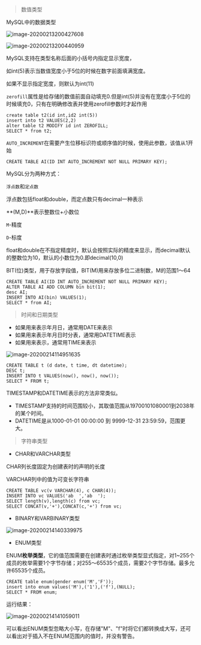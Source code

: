 > 数值类型

MySQL中的数据类型

![image-20200213200427608](https://tva1.sinaimg.cn/large/0082zybpgy1gbv1182ng1j311u0fuak8.jpg)

![image-20200213200440959](https://tva1.sinaimg.cn/large/0082zybpgy1gbv11eofwtj312e0bq13m.jpg)

MySQL支持在类型名称后面的小括号内指定显示宽度，

如int(5)表示当数值宽度小于5位的时候在数字前面填满宽度。

如果不显示指定宽度，则默认为int(11)



`zerofill`属性是给存储的数值前面自动填充0.但是int(5)并没有在宽度小于5位的时候填充0，只有在明确修改表并使用zerofill参数时才起作用

```mysql
create table t2(id int,id2 int(5))
insert into t2 VALUES(2,2)
alter table t2 MODIFY id int ZEROFILL;
SELECT * from t2;
```

`AUTO_INCREMENT`在需要产生位移标识符或顺序值的时候，使用此参数，该值从1开始

```mysql
CREATE TABLE AI(ID INT AUTO_INCREMENT NOT NULL PRIMARY KEY);
```



MySQL分为两种方式：

`浮点数`和`定点数`

浮点数包括float和double，而定点数只有decimal一种表示

**(M,D)**表示整数位+小数位

`M`-精度

`D`-标度

float和double在不指定精度时，默认会按照实际的精度来显示，而decimal默认的整数位为10，默认的小数位为0.即decimal(10,0)

BIT(位)类型，用于存放字段值，BIT(M)用来存放多位二进制数，M的范围1～64



```mysql
CREATE TABLE AI(ID INT AUTO_INCREMENT NOT NULL PRIMARY KEY);
ALTER TABLE AI ADD COLUMN bin bit(1);
desc AI;
INSERT INTO AI(bin) VALUES(1);
SELECT * from AI;
```



> 时间和日期类型

- 如果用来表示年月日，通常用DATE来表示
- 如果用来表示年月日时分表，通常用DATETIME表示
- 如果用来表示，通常用TIME来表示

![image-20200214114951635](https://tva1.sinaimg.cn/large/0082zybpgy1gbvscwat48j31360a6tg0.jpg)



```mysql
CREATE TABLE t (d date, t time, dt datetime);
DESC t;
INSERT INTO t VALUES(now(), now(), now());
SELECT * FROM t;
```



TIMESTAMP和DATETIME表示的方法非常类似。



- TIMESTAMP支持的时间范围较小，其取值范围从19700101080001到2038年的某个时间。
- DATETIME是从1000-01-01 00:00:00 到 9999-12-31 23:59:59，范围更大。



> 字符串类型

- CHAR和VARCHAR类型



CHAR列长度固定为创建表时的声明的长度

VARCHAR列中的值为可变长字符串

```mysql
CREATE TABLE vc(v VARCHAR(4), c CHAR(4));
INSERT INTO vc VALUES('ab  ','ab  ');
SELECT length(v),length(c) from vc;
SELECT CONCAT(v,'+'),CONCAT(c,'+') from vc;
```



- BINARY和VARBINARY类型



![image-20200214140339975](https://tva1.sinaimg.cn/large/0082zybpgy1gbvw82q15gj31520k6nib.jpg)







- ENUM类型



ENUM**枚举类型**，它的值范围需要在创建表时通过枚举类型显式指定，对1~255个成员的枚举需要1个字节存储；对255～65535个成员，需要2个字节存储。最多允许65535个成员。

```mysql
CREATE table enum(gender enum('M','F'));
insert into enum values('M'),('1'),('f'),(NULL);
SELECT * FROM enum;
```

运行结果：

![image-20200214141059011](https://tva1.sinaimg.cn/large/0082zybpgy1gbvwfokyfkj306c064t8p.jpg)

可以看出ENUM类型忽略大小写，在存储"M"、"f"时将它们都转换成大写，还可以看出对于插入不在ENUM范围内的值时，并没有警告。

